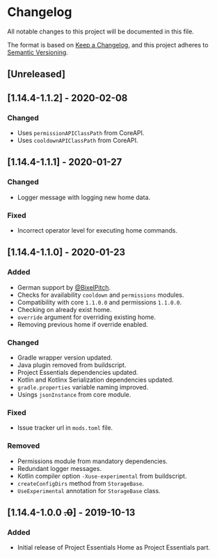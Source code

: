 # Changelog
All notable changes to this project will be documented in this file.

The format is based on [Keep a Changelog](https://keepachangelog.com/en/1.0.0/),
and this project adheres to [Semantic Versioning](https://semver.org/spec/v2.0.0.html).

## [Unreleased]

## [1.14.4-1.1.2] - 2020-02-08

### Changed
- Uses `permissionAPIClassPath` from CoreAPI.
- Uses `cooldownAPIClassPath` from CoreAPI.

## [1.14.4-1.1.1] - 2020-01-27

### Changed
- Logger message with logging new home data.

### Fixed
- Incorrect operator level for executing home commands.

## [1.14.4-1.1.0] - 2020-01-23

### Added
- German support by [@BixelPitch](https://github.com/BixelPitch).
- Checks for availability `cooldown` and `permissions` modules.
- Compatibility with core `1.1.0.0` and permissions `1.1.0.0`.
- Checking on already exist home.
- `override` argument for overriding existing home.
- Removing previous home if override enabled.

### Changed
- Gradle wrapper version updated.
- Java plugin removed from buildscript.
- Project Essentials dependencies updated.
- Kotlin and Kotlinx Serialization dependencies updated.
- `gradle.properties` variable naming improved.
- Usings `jsonInstance` from core module.

### Fixed
- Issue tracker url in `mods.toml` file.

### Removed
- Permissions module from mandatory dependencies.
- Redundant logger messages.
- Kotlin compiler option `-Xuse-experimental` from buildscript.
- `createConfigDirs` method from `StorageBase`.
- `UseExperimental` annotation for `StorageBase` class.

## [1.14.4-1.0.0 ~~.0~~] - 2019-10-13

### Added
- Initial release of Project Essentials Home as Project Essentials part.
